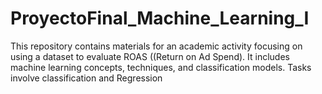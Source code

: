 # ProyectoFinal_Machine_Learning_I
This repository contains materials for an academic activity focusing on using a dataset to evaluate ROAS ((Return on Ad Spend). It includes machine learning concepts, techniques, and classification models. Tasks involve classification and Regression
